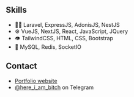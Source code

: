 
## Skills
- 👨‍💻 Laravel, ExpressJS, AdonisJS, NestJS
- ⚙️ VueJS, NextJS, React, JavaScript, JQuery
- 👁️ TailwindCSS, HTML, CSS, Bootstrap
- 💽 MySQL, Redis, SocketIO

## Contact
- [Portfolio website](https://t.me/webcenter_website)
- [@here_i_am_bitch](https://t.me/here_i_am_bitch) on Telegram
